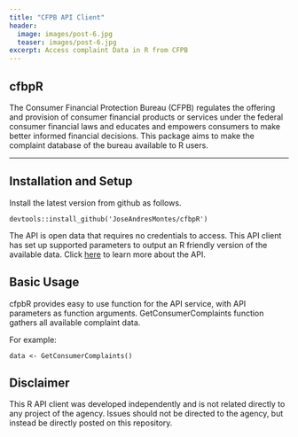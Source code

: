 ```yaml
---
title: "CFPB API Client"
header:
  image: images/post-6.jpg
  teaser: images/post-6.jpg
excerpt: Access complaint Data in R from CFPB
---
```


## cfbpR
The Consumer Financial Protection Bureau (CFPB) regulates the offering and provision of consumer financial products or services under the federal consumer financial laws and educates and empowers consumers to make better informed financial decisions. This package aims to make the complaint database of the bureau available to R users. 
___

## Installation and Setup
Install the latest version from github as follows.

```
devtools::install_github('JoseAndresMontes/cfbpR')
```

The API is open data that requires no credentials to access. This API client has set up supported parameters to output an R friendly version of the available data.
Click [here](https://cfpb.github.io/api/ccdb/api.html) to learn more about the API.
 
## Basic Usage
cfpbR provides easy to use function for the API service, with API parameters as function arguments. GetConsumerComplaints function gathers all available complaint data.

For example:

```
data <- GetConsumerComplaints()
```

## Disclaimer
This R API client was developed independently and is not related directly to any project of the agency. Issues should not be directed to the agency, but instead be directly posted on this repository.
